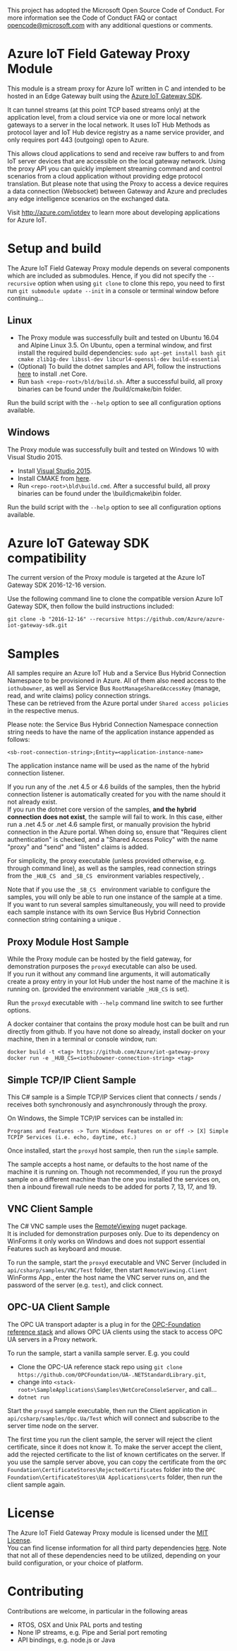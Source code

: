This project has adopted the Microsoft Open Source Code of Conduct. For more information see the Code of Conduct FAQ or contact opencode@microsoft.com with any additional questions or comments.

# Azure IoT Field Gateway Proxy Module

This module is a stream proxy for Azure IoT written in C and intended to be hosted in an Edge Gateway built using the
[Azure IoT Gateway SDK](https://github.com/Azure/azure-iot-gateway-sdk).  

It can tunnel streams (at this point TCP based streams only) at the application level, from a cloud service via one or more local
network gateways to a server in the local network.  It uses IoT Hub Methods as protocol layer and IoT Hub device registry as a name 
service provider, and only requires port 443 (outgoing) open to Azure.

This allows cloud applications to send and receive raw buffers to and from IoT server devices that are accessible on the local
gateway network.  Using the proxy API you can quickly implement streaming command and control scenarios from a cloud application 
without providing edge protocol translation.  But please note that using the Proxy to access a device requires a data connection
(Websocket) between Gateway and Azure and precludes any edge intelligence scenarios on the exchanged data.   

Visit http://azure.com/iotdev to learn more about developing applications for Azure IoT.

# Setup and build
The Azure IoT Field Gateway Proxy module depends on several components which are included as submodules. Hence, if you did
not specify the ```--recursive``` option when using ```git clone``` to clone this repo, you need to first run ```git submodule update --init```
in a console or terminal window before continuing...

## Linux
- The Proxy module was successfully built and tested on Ubuntu 16.04 and Alpine Linux 3.5. On Ubuntu, open a terminal window, and first
install the required build dependencies: ```sudo apt-get install bash git cmake zlib1g-dev libssl-dev libcurl4-openssl-dev build-essential```
- (Optional) To build the dotnet samples and API, follow the instructions [here](https://www.microsoft.com/net/core#linuxubuntu) to
install .net Core.
- Run ```bash <repo-root>/bld/build.sh```.  After a successful build, all proxy binaries can be found under the /build/cmake/bin folder.

Run the build script with the ```--help``` option to see all configuration options available.

## Windows
The Proxy module was successfully built and tested on Windows 10 with Visual Studio 2015.
- Install [Visual Studio 2015](https://www.visualstudio.com/downloads/).
- Install CMAKE from [here](https://cmake.org/).  
- Run ```<repo-root>\bld\build.cmd```.  After a successful build, all proxy binaries can be found under the \build\cmake\bin folder.

Run the build script with the ```--help``` option to see all configuration options available.

# Azure IoT Gateway SDK compatibility
The current version of the Proxy module is targeted at the Azure IoT Gateway SDK 2016-12-16 version.

Use the following command line to clone the compatible version Azure IoT Gateway SDK, then follow the build instructions included:
```
git clone -b "2016-12-16" --recursive https://github.com/Azure/azure-iot-gateway-sdk.git
```

# Samples

All samples require an Azure IoT Hub and a Service Bus Hybrid Connection Namespace to be provisioned in Azure.  All of them also
need access to the ```iothubowner```, as well as Service Bus ```RootManageSharedAccessKey``` (manage, read, and write claims)
policy connection strings.  
These can be retrieved from the Azure portal under ```Shared access policies``` in the respective menus.  

Please note: the Service Bus Hybrid Connection Namespace connection string needs to have the name of the application instance appended
as follows:

```
<sb-root-connection-string>;Entity=<application-instance-name> 
```
The application instance name will be used as the name of the hybrid connection listener. 

If you run any of the .net 4.5 or 4.6 builds of the samples, then the hybrid connection listener is automatically created for you 
with the name <application-instance-name> should it not already exist.  
If you run the dotnet core version of the samples, **and the hybrid connection does not exist**, the sample will fail to work.
In this case, either run a .net 4.5 or .net 4.6 sample first, or manually provision the hybrid connection in the Azure portal.  When
doing so, ensure that "Requires client authentication" is checked, and a "Shared Access Policy" with the name "proxy" and 
"send" and "listen" claims is added.

For simplicity, the proxy executable (unless provided otherwise, e.g. through command line), as well as the samples, read 
connection strings from the  ```_HUB_CS ``` and  ```_SB_CS ``` environment variables respectively, .  

Note that if you use the  ```_SB_CS ``` environment variable to configure the samples, you will only be able to run one instance of the
sample at a time.  
If you want to run several samples simultaneously, you will need to provide each sample instance with its own Service Bus Hybrid 
Connection connection string containing a unique <application-instance-name>.

## Proxy Module Host Sample

While the Proxy module can be hosted by the field gateway, for demonstration purposes the ```proxyd``` executable can also be used.  
If you run it without any command line arguments, it will automatically create a proxy entry in your Iot Hub under the host name 
of the machine it is running on.  (provided the environment variable ```_HUB_CS``` is set).

Run the ```proxyd``` executable with ```--help``` command line switch to see further options. 

A docker container that contains the proxy module host can be built and run directly from github.  If you have not done so already,
install docker on your machine, then in a terminal or console window, run:

```
docker build -t <tag> https://github.com/Azure/iot-gateway-proxy
docker run -e _HUB_CS=<iothubowner-connection-string> <tag>
```

## Simple TCP/IP Client Sample

This C# sample is a Simple TCP/IP Services client that connects / sends / receives both synchronously and asynchronously through 
the proxy. 

On Windows, the Simple TCP/IP services can be installed in:
```
Programs and Features -> Turn Windows Features on or off -> [X] Simple TCPIP Services (i.e. echo, daytime, etc.)
```

Once installed, start the ```proxyd``` host sample, then run the ```simple``` sample.  

The sample accepts a host name, or defaults to the host name of the machine it is running on.  Though not recommended,
if you run the proxyd sample on a different machine than the one you installed the services on, then a inbound firewall rule
needs to be added for ports 7, 13, 17, and 19.  

## VNC Client Sample

The C# VNC sample uses the [RemoteViewing](https://www.zer7.com/software/remoteviewing) nuget package.  
It is included for demonstration purposes only.  Due to its dependency on WinForms it only works on Windows and does not
support essential Features such as keyboard and mouse. 

To run the sample, start the ```proxyd``` executable and VNC Server (included in ```api/csharp/samples/VNC/Test```
folder, then start ```RemoteViewing.Client``` WinForms App., enter the host name the VNC server runs on, and the password
of the server (e.g. ```test```), and click connect.

## OPC-UA Client Sample

The OPC UA transport adapter is a plug in for the [OPC-Foundation reference stack](https://github.com/OPCFoundation/UA-.NETStandardLibrary)
and allows OPC UA clients using the stack to access OPC UA servers in a Proxy network.  

To run the sample, start a vanilla sample server.  E.g. you could
- Clone the OPC-UA reference stack repo using ```git clone https://github.com/OPCFoundation/UA-.NETStandardLibrary.git```,
- change into ```<stack-root>\SampleApplications\Samples\NetCoreConsoleServer```, and call...
- ```dotnet run```

Start the ```proxyd``` sample executable, then run the Client application in ```api/csharp/samples/Opc.Ua/Test``` which will connect and 
subscribe to the server time node on the server.

The first time you run the client sample, the server will reject the client certificate, since it does not know it. 
To make the server accept the client, add the rejected certificate to the list of known certificates on the server. 
If you use the sample server above, you can copy the certificate from the ```OPC Foundation\CertificateStores\RejectedCertificates```
folder into the ```OPC Foundation\CertificateStores\UA Applications\certs``` folder, then run the client sample again.

# License

The Azure IoT Field Gateway Proxy module is licensed under the [MIT License](https://github.com/Azure/iot-gateway-proxy/blob/master/LICENSE).  
You can find license information for all third party dependencies [here](https://github.com/Azure/iot-gateway-proxy/blob/master/thirdpartynotice.txt). 
Note that not all of these dependencies need to be utilized, depending on your build configuration, or your choice of platform.

# Contributing

Contributions are welcome, in particular in the following areas 

- RTOS, OSX and Unix PAL ports and testing
- None IP streams, e.g. Pipe and Serial port remoting
- API bindings, e.g. node.js or Java

